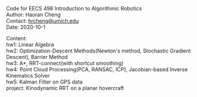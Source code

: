 Code for EECS 498 Introduction to Algorithmic Robotics <br/>
Author: Haoran Cheng <br/>
Contact: hrcheng@umich.edu <br/>
Date: 2020-10-1 <br/>

Content: <br/>
hw1: Linear Algebra <br/>
hw2: Optimization-Descent Methods(Newton's method, Stochastic Gradient Descent), Barrier Method <br/>
hw3: A*, RRT-connect(with shortcut smoothing) <br/>
hw4: Point Cloud Processing(PCA, RANSAC, ICP), Jacobian-based Inverse Kinematics Solver <br/>
hw5: Kalman Filter on GPS data <br/>
project: Kinodynamic RRT on a planar hovercraft <br/>

